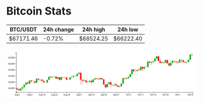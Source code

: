 # Bitcoin Stats

BTC/USDT|24h change|24h high|24h low|
|---|---|---|---|
|$67171.46|-0.72%|$68524.25|$66222.40|

<img src="./chart.svg">
